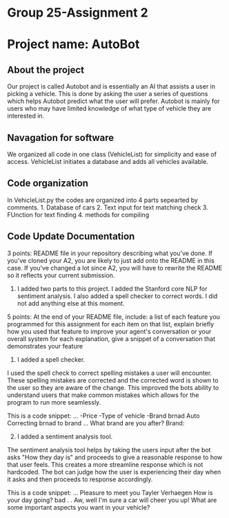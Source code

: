 <h1>Group 25-Assignment 2</h1>
<h1>Project name: AutoBot</h1>

<h2>About the project</h2>
Our project is called Autobot and is essentially an AI that assists a user in picking a vehicle. This is done by asking the user a series of questions which helps Autobot predict what the user will prefer. Autobot is mainly for users who may have limited knowledge of what type of vehicle they are interested in.

<h2>Navagation for software</h2>
We organized all code in one class (VehicleList) for simplicity and ease of access. VehicleList initiates a database and adds all vehicles available. 
<h2>Code organization</h2>
In VehicleList.py the codes are organized into 4 parts sepearted by comments.
1. Database of cars
2. Text input for text matching check
3. FUnction for text finding 
4. methods for compiling

<h2>Code Update Documentation</h2>
3 points: README file in your repository describing what you've done. If you've cloned your A2, you are likely to just add onto the README in this case. If you've changed a lot since A2, you will have to rewrite the README so it reflects your current submission.

1. I added two parts to this project. I added the Stanford core NLP for sentiment analysis. I also added a spell checker to correct words. I did not add anything else at this moment.

5 points: At the end of your README file, include: a list of each feature you programmed for this assignment
for each item on that list, explain briefly how you used that feature to improve your agent's conversation or your overall system
for each explanation, give a snippet of a conversation that demonstrates your feature

1. I added a spell checker.

I used the spell check to correct spelling mistakes a user will encounter. These spelling mistakes are corrected and the corrected word is shown to the user so they are aware of the change. This improved the bots ability to understand users that make common mistakes which allows for the program to run more seamlessly.

This is a code snippet:
            ...
            -Price 
            -Type of vehicle
            -Brand
            brnad
            Auto Correcting brnad to brand ...
            What brand are you after?
            Brand:
  
2. I added a sentiment analysis tool.

The sentiment analysis tool helps by taking the users input after the bot asks "How they day is" and proceeds to give a reasonable response to how that user feels. This creates a more streamline response which is not hardcoded. The bot can judge how the user is experiencing their day when it asks and then proceeds to response accordingly.

This is a code snippet:
            ...
            Pleasure to meet you Tayler Verhaegen
            How is your day going?
            bad
            . 
            . 
            Aw, well I'm sure a car will cheer you up!
            What are some important aspects you want in 
            your vehicle?
